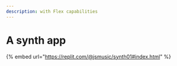 ```yaml
---
description: with Flex capabilities
---
```


# A synth app

{% embed url="https://replit.com/@jsmusic/synth01#index.html" %}
